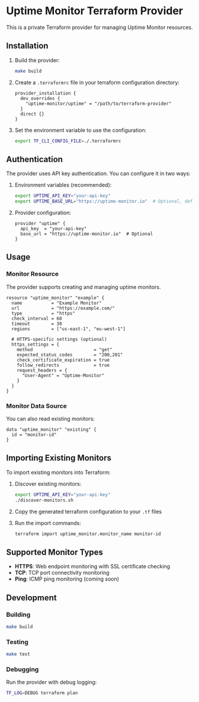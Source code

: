 # Uptime Monitor Terraform Provider

This is a private Terraform provider for managing Uptime Monitor resources.

## Installation

1. Build the provider:
   ```bash
   make build
   ```

2. Create a `.terraformrc` file in your terraform configuration directory:
   ```hcl
   provider_installation {
     dev_overrides {
       "uptime-monitor/uptime" = "/path/to/terraform-provider"
     }
     direct {}
   }
   ```

3. Set the environment variable to use the configuration:
   ```bash
   export TF_CLI_CONFIG_FILE=./.terraformrc
   ```

## Authentication

The provider uses API key authentication. You can configure it in two ways:

1. Environment variables (recommended):
   ```bash
   export UPTIME_API_KEY="your-api-key"
   export UPTIME_BASE_URL="https://uptime-monitor.io"  # Optional, defaults to production
   ```

2. Provider configuration:
   ```hcl
   provider "uptime" {
     api_key  = "your-api-key"
     base_url = "https://uptime-monitor.io"  # Optional
   }
   ```

## Usage

### Monitor Resource

The provider supports creating and managing uptime monitors.

```hcl
resource "uptime_monitor" "example" {
  name           = "Example Monitor"
  url            = "https://example.com/"
  type           = "https"
  check_interval = 60
  timeout        = 30
  regions        = ["us-east-1", "eu-west-1"]
  
  # HTTPS-specific settings (optional)
  https_settings = {
    method                       = "get"
    expected_status_codes        = "200,201"
    check_certificate_expiration = true
    follow_redirects             = true
    request_headers = {
      "User-Agent" = "Uptime-Monitor"
    }
  }
}
```

### Monitor Data Source

You can also read existing monitors:

```hcl
data "uptime_monitor" "existing" {
  id = "monitor-id"
}
```

## Importing Existing Monitors

To import existing monitors into Terraform:

1. Discover existing monitors:
   ```bash
   export UPTIME_API_KEY="your-api-key"
   ./discover-monitors.sh
   ```

2. Copy the generated terraform configuration to your `.tf` files

3. Run the import commands:
   ```bash
   terraform import uptime_monitor.monitor_name monitor-id
   ```

## Supported Monitor Types

- **HTTPS**: Web endpoint monitoring with SSL certificate checking
- **TCP**: TCP port connectivity monitoring
- **Ping**: ICMP ping monitoring (coming soon)

## Development

### Building

```bash
make build
```

### Testing

```bash
make test
```

### Debugging

Run the provider with debug logging:
```bash
TF_LOG=DEBUG terraform plan
```